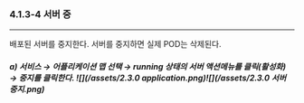 ### 4.1.3-4 서버 중

---

배포된 서버를 중지한다. 서버를 중지하면 실제 POD는 삭제된다.

##### a\)    서비스 → 어플리케이션 맵 선택 → running 상태의 서버 액션메뉴를 클릭\(활성화\) → 중지를 클릭한다. ![](/assets/2.3.0 application.png)![](/assets/2.3.0 서버 중지.png)



